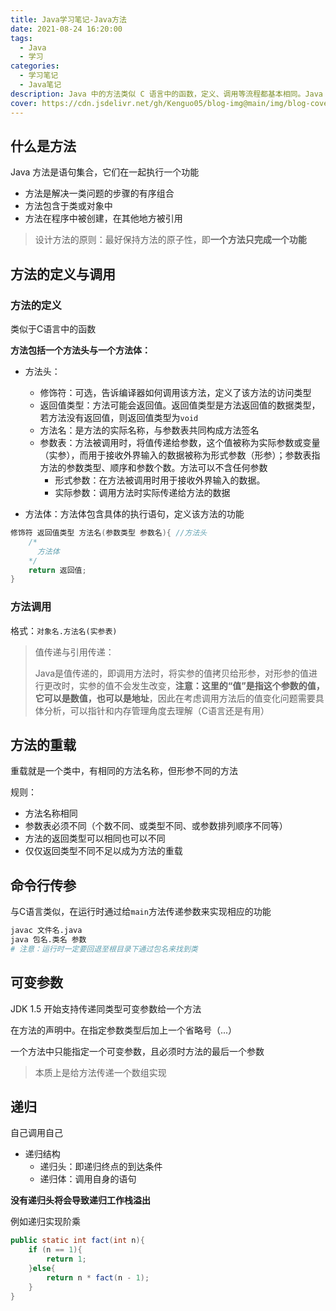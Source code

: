 ```yaml
---
title: Java学习笔记-Java方法
date: 2021-08-24 16:20:00
tags: 
  - Java
  - 学习
categories:
  - 学习笔记
  - Java笔记
description: Java 中的方法类似 C 语言中的函数，定义、调用等流程都基本相同。Java 是值传递的，可以利用 C 语言的指针解释许多貌似是引用传递的现象
cover: https://cdn.jsdelivr.net/gh/Kenguo05/blog-img@main/img/blog-cover/Java.jpg
---
```


## 什么是方法

Java 方法是语句集合，它们在一起执行一个功能

+ 方法是解决一类问题的步骤的有序组合
+ 方法包含于类或对象中
+ 方法在程序中被创建，在其他地方被引用

> 设计方法的原则：最好保持方法的原子性，即**一个方法只完成一个功能**

## 方法的定义与调用

### 方法的定义

类似于C语言中的函数

**方法包括一个方法头与一个方法体：**

+ 方法头：
  + 修饰符：可选，告诉编译器如何调用该方法，定义了该方法的访问类型
  + 返回值类型：方法可能会返回值。返回值类型是方法返回值的数据类型，若方法没有返回值，则返回值类型为`void`
  + 方法名：是方法的实际名称，与参数表共同构成方法签名
  + 参数表：方法被调用时，将值传递给参数，这个值被称为实际参数或变量（实参），而用于接收外界输入的数据被称为形式参数（形参）；参数表指方法的参数类型、顺序和参数个数。方法可以不含任何参数
    + 形式参数：在方法被调用时用于接收外界输入的数据。
    + 实际参数：调用方法时实际传递给方法的数据

+ 方法体：方法体包含具体的执行语句，定义该方法的功能

```java
修饰符 返回值类型 方法名(参数类型 参数名){ //方法头
    /*
      方法体
    */
    return 返回值;
}
```

### 方法调用

格式：`对象名.方法名(实参表)`

> 值传递与引用传递：
>
> Java是值传递的，即调用方法时，将实参的值拷贝给形参，对形参的值进行更改时，实参的值不会发生改变，**注意：这里的“值”是指这个参数的值，它可以是数值，也可以是地址**，因此在考虑调用方法后的值变化问题需要具体分析，可以指针和内存管理角度去理解（C语言还是有用）

## 方法的重载

重载就是一个类中，有相同的方法名称，但形参不同的方法

规则：

+ 方法名称相同
+ 参数表必须不同（个数不同、或类型不同、或参数排列顺序不同等）
+ 方法的返回类型可以相同也可以不同
+ 仅仅返回类型不同不足以成为方法的重载

## 命令行传参

与C语言类似，在运行时通过给`main`方法传递参数来实现相应的功能

```sh
javac 文件名.java
java 包名.类名 参数
# 注意：运行时一定要回退至根目录下通过包名来找到类
```

## 可变参数

JDK 1.5 开始支持传递同类型可变参数给一个方法

在方法的声明中。在指定参数类型后加上一个省略号（...）

一个方法中只能指定一个可变参数，且必须时方法的最后一个参数

> 本质上是给方法传递一个数组实现

## 递归

自己调用自己

+ 递归结构
  + 递归头：即递归终点的到达条件
  + 递归体：调用自身的语句

**没有递归头将会导致递归工作栈溢出**

例如递归实现阶乘

```java
public static int fact(int n){
    if (n == 1){
        return 1;
    }else{
        return n * fact(n - 1);
    }
}
```

